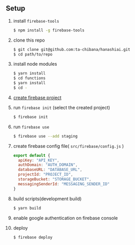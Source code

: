 ## Setup

1. install `firebase-tools`

    ```sh
    $ npm install -g firebase-tools
    ```

2. clone this repo

    ```sh
    $ git clone git@github.com:ta-chibana/hanashiai.git
    $ cd path/to/repo
    ```

3. install node modules

    ```sh
    $ yarn install
    $ cd functions
    $ yarn install
    $ cd -
    ```

4. [create firebase project](https://console.firebase.google.com/u/0/)
5. run `firebase init` (select the created project)

    ```sh
    $ firebase init
    ```

6. run `firebase use`

    ```sh
    $ firebase use --add staging
    ```

7. create firebase config file( `src/firebase/config.js` )

    ```js
    export default {
      apiKey: "API_KEY",
      authDomain: "AUTH_DOMAIN",
      databaseURL: "DATABASE_URL",
      projectId: "PROJECT_ID",
      storageBucket: "STORAGE_BUCKET",
      messagingSenderId: "MESSAGING_SENDER_ID"
    }
    ```

8. build scripts(development build)

    ```sh
    $ yarn build
    ```

9. enable google authentication on firebase console
10. deploy

    ```sh
    $ firebase deploy
    ```
